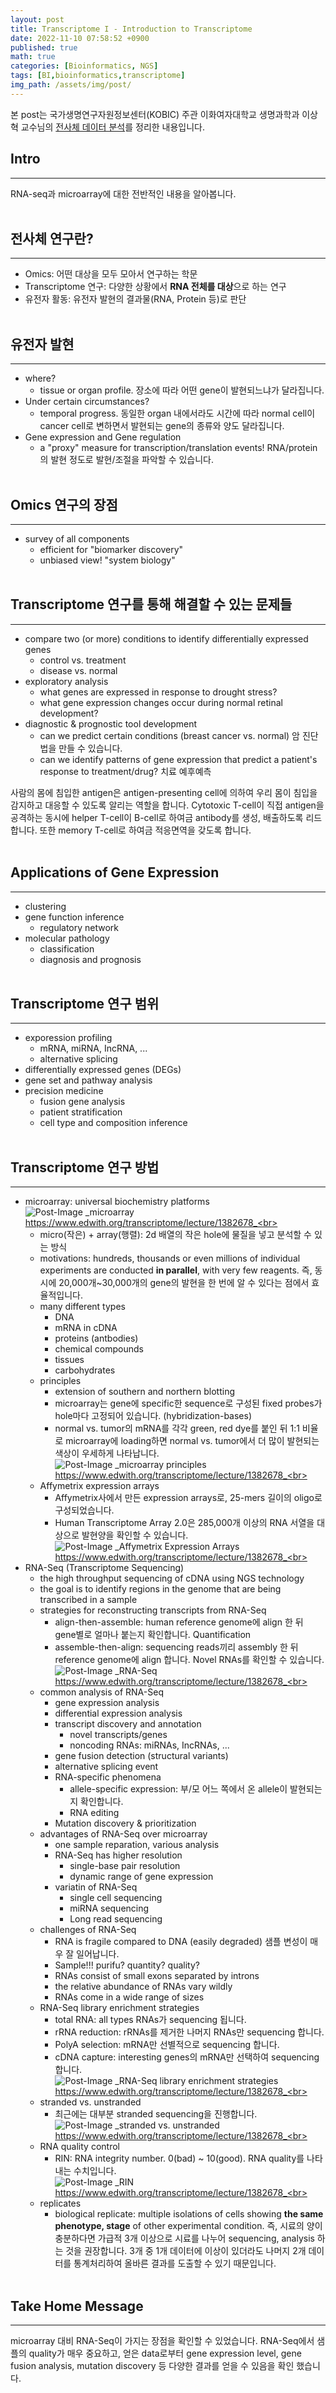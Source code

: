 ```yaml
---
layout: post
title: Transcriptome I - Introduction to Transcriptome
date: 2022-11-10 07:58:52 +0900
published: true
math: true
categories: [Bioinformatics, NGS]
tags: [BI,bioinformatics,transcriptome]
img_path: /assets/img/post/
---
```


본 post는 국가생명연구자원정보센터(KOBIC) 주관 이화여자대학교 생명과학과 이상혁 교수님의 [전사체 데이터 분석](https://www.edwith.org/transcriptome/lecture/1382678, "전사체 데이터 분석")를 정리한 내용입니다.


## Intro
***
RNA-seq과 microarray에 대한 전반적인 내용을 알아봅니다.
<br><br>


## 전사체 연구란?
***
- Omics: 어떤 대상을 모두 모아서 연구하는 학문
- Transcriptome 연구: 다양한 상황에서 **RNA 전체를 대상**으로 하는 연구
- 유전자 활동: 유전자 발현의 결과물(RNA, Protein 등)로 판단
<br><br>


## 유전자 발현
***
- where?
    - tissue or organ profile. 장소에 따라 어떤 gene이 발현되느냐가 달라집니다.
- Under certain circumstances?
    - temporal progress. 동일한 organ 내에서라도 시간에 따라 normal cell이 cancer cell로 변하면서 발현되는 gene의 종류와 양도 달라집니다.
- Gene expression and Gene regulation
    - a "proxy" measure for transcription/translation events! RNA/protein의 발현 정도로 발현/조절을 파악할 수 있습니다.
    <br><br>


## Omics 연구의 장점
***
- survey of all components
    - efficient for "biomarker discovery"
    - unbiased view! "system biology"
    <br><br>


## Transcriptome 연구를 통해 해결할 수 있는 문제들
***
- compare two (or more) conditions to identify differentially expressed genes
    - control vs. treatment
    - disease vs. normal
- exploratory analysis
    - what genes are expressed in response to drought stress?
    - what gene expression changes occur during normal retinal development?
- diagnostic & prognostic tool development
    - can we predict certain conditions (breast cancer vs. normal) 암 진단법을 만들 수 있습니다.
    - can we identify patterns of gene expression that predict a patient's response to treatment/drug? 치료 예후예측

사람의 몸에 침입한 antigen은 antigen-presenting cell에 의하여 우리 몸이 침입을 감지하고 대응할 수 있도록 알리는 역할을 합니다. Cytotoxic T-cell이 직접 antigen을 공격하는 동시에 helper T-cell이 B-cell로 하여금 antibody를 생성, 배출하도록 리드합니다. 또한 memory T-cell로 하여금 적응면역을 갖도록 합니다.
<br><br>


## Applications of Gene Expression
***
- clustering
- gene function inference
    - regulatory network
- molecular pathology
    - classification
    - diagnosis and prognosis
    <br><br>


## Transcriptome 연구 범위
***
- exporession profiling
    - mRNA, miRNA, IncRNA, ...
    - alternative splicing
- differentially expressed genes (DEGs)
- gene set and pathway analysis
- precision medicine
    - fusion gene analysis
    - patient stratification
    - cell type and composition inference
<br><br>


## Transcriptome 연구 방법
***
- microarray: universal biochemistry platforms<br>
![Post-Image](transcriptome-fig1.png)
_microarray<br>
https://www.edwith.org/transcriptome/lecture/1382678_<br>
    - micro(작은) + array(행렬): 2d 배열의 작은 hole에 물질을 넣고 분석할 수 있는 방식
    - motivations: hundreds, thousands or even millions of individual experiments are conducted **in parallel**, with very few reagents. 즉, 동시에 20,000개~30,000개의 gene의 발현을 한 번에 알 수 있다는 점에서 효율적입니다.
    - many different types
        - DNA
        - mRNA in cDNA
        - proteins (antbodies)
        - chemical compounds
        - tissues
        - carbohydrates
    - principles
        - extension of southern and northern blotting
        - microarray는 gene에 specific한 sequence로 구성된 fixed probes가 hole마다 고정되어 있습니다. (hybridization-bases)
        - normal vs. tumor의 mRNA를 각각 green, red dye를 붙인 뒤 1:1 비율로 microarray에 loading하면 normal vs. tumor에서 더 많이 발현되는 색상이 우세하게 나타납니다.<br>
        ![Post-Image](transcriptome-fig2.png)
_microarray principles<br>
https://www.edwith.org/transcriptome/lecture/1382678_<br>
    - Affymetrix expression arrays
        - Affymetrix사에서 만든 expression arrays로, 25-mers 길이의 oligo로 구성되었습니다.
        - Human Transcriptome Array 2.0은 285,000개 이상의 RNA 서열을 대상으로 발현양을 확인할 수 있습니다.<br>
        ![Post-Image](transcriptome-fig3.png)
_Affymetrix Expression Arrays<br>
https://www.edwith.org/transcriptome/lecture/1382678_<br>
- RNA-Seq (Transcriptome Sequencing)
    - the high throughput sequencing of cDNA using NGS technology
    - the goal is to identify regions in the genome that are being transcribed in a sample
    - strategies for reconstructing transcripts from RNA-Seq
        - align-then-assemble: human reference genome에 align 한 뒤 gene별로 얼마나 붙는지 확인합니다. Quantification
        - assemble-then-align: sequencing reads끼리 assembly 한 뒤 reference genome에 align 합니다. Novel RNAs를 확인할 수 있습니다.<br>
    ![Post-Image](transcriptome-fig4.png)
_RNA-Seq<br>
https://www.edwith.org/transcriptome/lecture/1382678_<br>
    - common analysis of RNA-Seq
        - gene expression analysis
        - differential expression analysis
        - transcript discovery and annotation
            - novel transcripts/genes
            - noncoding RNAs: miRNAs, IncRNAs, ...
        - gene fusion detection (structural variants)
        - alternative splicing event
        - RNA-specific phenomena
            - allele-specific expression: 부/모 어느 쪽에서 온 allele이 발현되는지 확인합니다.
            - RNA editing
        - Mutation discovery & prioritization
    - advantages of RNA-Seq over microarray
        - one sample reparation, various analysis
        - RNA-Seq has higher resolution
            - single-base pair resolution
            - dynamic range of gene expression
        - variatin of RNA-Seq
            - single cell sequencing
            - miRNA sequencing
            - Long read sequencing
    - challenges of RNA-Seq
        - RNA is fragile compared to DNA (easily degraded) 샘플 변성이 매우 잘 일어납니다.
        - Sample!!! purifu? quantity? quality?
        - RNAs consist of small exons separated by introns
        - the relative abundance of RNAs vary wildly
        - RNAs come in a wide range of sizes
    - RNA-Seq library enrichment strategies
        - total RNA: all types RNAs가 sequencing 됩니다.
        - rRNA reduction: rRNAs를 제거한 나머지 RNAs만 sequencing 합니다.
        - PolyA selection: mRNA만 선별적으로 sequencing 합니다.
        - cDNA capture: interesting genes의 mRNA만 선택하여 sequencing 합니다.<br>
        ![Post-Image](transcriptome-fig5.png)
_RNA-Seq library enrichment strategies<br>
https://www.edwith.org/transcriptome/lecture/1382678_<br>
    - stranded vs. unstranded
        - 최근에는 대부분 stranded sequencing을 진행합니다.<br>
        ![Post-Image](transcriptome-fig6.png)
_stranded vs. unstranded<br>
https://www.edwith.org/transcriptome/lecture/1382678_<br>
    - RNA quality control
        - RIN: RNA integrity number. 0(bad) ~ 10(good). RNA quality를 나타내는 수치입니다.<br>
        ![Post-Image](transcriptome-fig7.png)
_RIN<br>
https://www.edwith.org/transcriptome/lecture/1382678_<br>
    - replicates
        - biological replicate: multiple isolations of cells showing **the same phenotype, stage** of other experimental condition. 즉, 시료의 양이 충분하다면 가급적 3개 이상으로 시료를 나누어 sequencing, analysis 하는 것을 권장합니다. 3개 중 1개 데이터에 이상이 있더라도 나머지 2개 데이터를 통계처리하여 올바른 결과를 도출할 수 있기 때문입니다.
        <br><br>


## Take Home Message
***
microarray 대비 RNA-Seq이 가지는 장점을 확인할 수 있었습니다. RNA-Seq에서 샘플의 quality가 매우 중요하고, 얻은 data로부터 gene expression level, gene fusion analysis, mutation discovery 등 다양한 결과를 얻을 수 있음을 확인 했습니다.